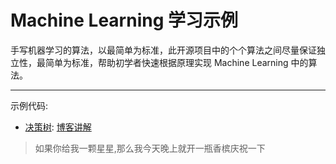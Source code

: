 # Machine Learning 学习示例

手写机器学习的算法，以最简单为标准，此开源项目中的个个算法之间尽量保证独立性，最简单为标准，帮助初学者快速根据原理实现 Machine Learning 中的算法。

----

示例代码:
- [决策树](https://github.com/Coder-Liuu/machine-learning-examples/blob/main/DecisionTree.py): [博客讲解](https://coder-liuu.github.io/2021/02/%E5%8A%A8%E6%89%8B%E5%AE%9E%E7%8E%B0%E5%86%B3%E7%AD%96%E6%A0%91/)

> 如果你给我一颗星星,那么我今天晚上就开一瓶香槟庆祝一下
